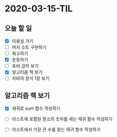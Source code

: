 # 2020-03-15-TIL

## 오늘 할 일

- [x] 미용실 가기
- [ ] 머지 소트 구현하기
- [ ] 회고하기
- [x] 운동하기
- [ ] 포비 강의 보기
- [x] 알고리즘 책 보기
- [ ] 자바의 정석 1장 보기

## 알고리즘 책 보기

- [x] 재귀로 sum 함수 작성하기
- [ ] 리스트에 포함된 원소의 숫자를 세는 재귀 함수 작성하기
- [ ] 리스트에서 가장 큰 수를 찾는 재귀 함수 작성하기


